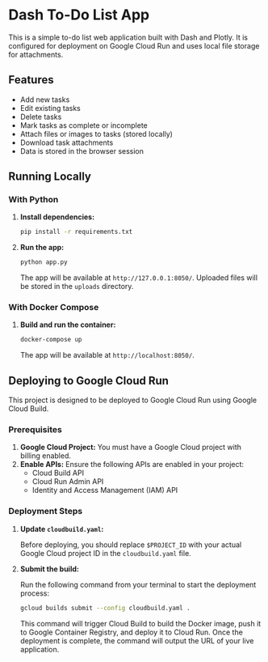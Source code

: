 # Dash To-Do List App

This is a simple to-do list web application built with Dash and Plotly. It is configured for deployment on Google Cloud Run and uses local file storage for attachments.

## Features

- Add new tasks
- Edit existing tasks
- Delete tasks
- Mark tasks as complete or incomplete
- Attach files or images to tasks (stored locally)
- Download task attachments
- Data is stored in the browser session

## Running Locally

### With Python

1.  **Install dependencies:**
    ```bash
    pip install -r requirements.txt
    ```

2.  **Run the app:**
    ```bash
    python app.py
    ```
    The app will be available at `http://127.0.0.1:8050/`. Uploaded files will be stored in the `uploads` directory.

### With Docker Compose

1.  **Build and run the container:**
    ```bash
    docker-compose up
    ```
    The app will be available at `http://localhost:8050/`.

## Deploying to Google Cloud Run

This project is designed to be deployed to Google Cloud Run using Google Cloud Build.

### Prerequisites

1.  **Google Cloud Project:** You must have a Google Cloud project with billing enabled.
2.  **Enable APIs:** Ensure the following APIs are enabled in your project:
    - Cloud Build API
    - Cloud Run Admin API
    - Identity and Access Management (IAM) API

### Deployment Steps

1.  **Update `cloudbuild.yaml`:**

    Before deploying, you should replace `$PROJECT_ID` with your actual Google Cloud project ID in the `cloudbuild.yaml` file.

2.  **Submit the build:**

    Run the following command from your terminal to start the deployment process:
    ```bash
    gcloud builds submit --config cloudbuild.yaml .
    ```

    This command will trigger Cloud Build to build the Docker image, push it to Google Container Registry, and deploy it to Cloud Run. Once the deployment is complete, the command will output the URL of your live application.
